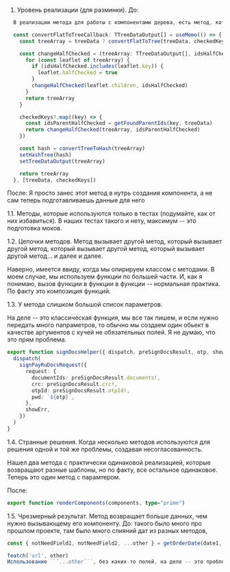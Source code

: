 1. Уровень реализации (для разминки).
До: 
```typescript
  В реализации метода для работы с компонентами дерева, есть метод, который про технические детали, которые не нужны в АПИ дерева, я не должен знать об этом методе

  const convertFlatToTreeCallback: TTreeDataOutput[] = useMemo(() => {
    const treeArray = treeData ? convertFlatToTree(treeData, checkedKeys) : []

    const changeHalfChecked = (treeArray: TTreeDataOutput[], idsHalfChecked: Key[]) => {
      for (const leaflet of treeArray) {
        if (idsHalfChecked.includes(leaflet.key)) {
          leaflet.halfChecked = true
        }
        changeHalfChecked(leaflet.children, idsHalfChecked)
      }
      return treeArray
    }

    checkedKeys?.map((key) => {
      const idsParentHalfChecked = getFoundParentIds(key, treeData)
      return changeHalfChecked(treeArray, idsParentHalfChecked)
    })

    const hash = convertTreeToHash(treeArray)
    setHashTree(hash)
    setTreeDataOutput(treeArray)

    return treeArray
  }, [treeData, checkedKeys])
```
После:
Я просто занес этот метод в нутрь создания компонента, а не сам теперь подготавливаешь данные для него

1.1. Методы, которые используются только в тестах (подумайте, как от них избавиться).
В наших тестах такого и нету, максимум -- это подготовка моков.

1.2. Цепочки методов. Метод вызывает другой метод, который вызывает другой метод, который вызывает другой метод, который вызывает другой метод... и далее и далее.

Наверно, имеется ввиду, когда мы опирируем классом с методами. В моем случае, мы используем функции по большей части. И, как я понимаю, вызов функции в функции в функции -- нормальная практика. По факту это композиция функций.

1.3. У метода слишком большой список параметров.

На деле -- это классическая функция, мы все так пишем, и если нужно передать много папраметров, то обычно мы создаем один обьект в качестве аргументов с кучей не обязательных полей. Я не думаю, что это прям проблема. 

```typescript
export function signDocsHelper({ dispatch, preSignDocsResult, otp, showErr }: SignDocsHelper): void {
  dispatch(
    signPayRuDocsRequest({
      request: {
        documentIds: preSignDocsResult.documents!,
        crc: preSignDocsResult.crc!,
        otpId: preSignDocsResult.otpId!,
        pwd: `${otp}`,
      },
      showErr,
    })
  )
}
```

1.4. Странные решения. Когда несколько методов используются для решения одной и той же проблемы, создавая несогласованность.

Нашел два метода с практически одинаковой реализацией, которые возвращают разные шаблоны, но по факту, все остальное одинаковое. Теперь это один метод с парамтером.

После:
```typescript
export function renderComponents(components, type="prime")
```

1.5. Чрезмерный результат. Метод возвращает больше данных, чем нужно вызывающему его компоненту.
До: 
такого было много про прошлом проекте, там было много слияний дат из разных методов,
```typescript
const { notNeedField1, notNeedField2, ...other } = getOrderDate(date1, date2)

featch('url', other)
Использование ```...other```, без каких-то полей, на деле -- это проблема взаимодействия REST api и клиента, date1 и date2 -- это результат из двух других методов апи. Но нам не все нужно для дальнейшей работы.